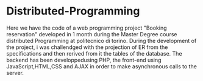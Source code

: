 # Distributed-Programming
Here we have the code of a web programming project "Booking reservation" developed in 1 month during the Master Degree course distributed Programming at politecnico di torino.
During the development of the project, i was challendged with the projection of ER from the specifications and then rerived from it the tables of the database. The backend has been developpedusing PHP, the front-end using JavaScript,HTML,CSS and AJAX in order to make asynchronous calls to the server.
